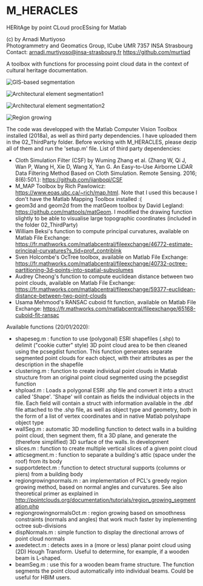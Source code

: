 # M_HERACLES
HERitAge by point CLoud procESsing for Matlab

(c) by Arnadi Murtiyoso                          
Photogrammetry and Geomatics Group, ICube UMR 7357 INSA Strasbourg
Contact: arnadi.murtiyoso@insa-strasbourg.fr
https://github.com/murtiad          

A toolbox with functions for processing point cloud data in the context of cultural heritage documentation. 

![GIS-based segmentation](https://github.com/murtiad/M_HERACLES/blob/master/test/GitHub_images/complextobuildings.JPG)

![Architectural element segmentation1](https://github.com/murtiad/M_HERACLES/blob/master/test/GitHub_images/segmentation_classif.JPG)

![Architectural element segmentation2](https://github.com/murtiad/M_HERACLES/blob/master/test/GitHub_images/gif_classif_structures.gif)

![Region growing](https://github.com/murtiad/M_HERACLES/blob/master/test/GitHub_images/regiongrowing.JPG)

The code was developped with the Matlab Computer Vision Toolbox installed (2018a), as well as third party dependencies. I have uploaded them in the 02_ThirdParty folder. Before working with M_HERACLES, please dezip all of them and run the 'setup.m' file. List of third party dependencies:
- Cloth Simulation Filter (CSF) by Wuming Zhang et al. (Zhang W, Qi J, Wan P, Wang H, Xie D, Wang X, Yan G. An Easy-to-Use Airborne LiDAR Data Filtering Method Based on Cloth Simulation. Remote Sensing. 2016; 8(6):501.): https://github.com/jianboqi/CSF
- M_MAP Toolbox by Rich Pawlowicz: https://www.eoas.ubc.ca/~rich/map.html. Note that I used this because I don't have the Matlab Mapping Toolbox installed :(
- geom3d and geom2d from the matGeom toolbox by David Legland: https://github.com/mattools/matGeom. I modified the drawing function slightly to be able to visualise large topographic coordinates (included in the folder 02_ThirdParty)
- William Beksi's function to compute principal curvatures, available on Matlab File Exchange: https://fr.mathworks.com/matlabcentral/fileexchange/46772-estimate-principal-curvatures?s_tid=prof_contriblnk
- Sven Holcombe's OcTree toolbox, available on Matlab File Exchange: https://fr.mathworks.com/matlabcentral/fileexchange/40732-octree-partitioning-3d-points-into-spatial-subvolumes
- Audrey Cheong's function to compute euclidean distance between two point clouds, available on Matlab File Exchange: https://fr.mathworks.com/matlabcentral/fileexchange/59377-euclidean-distance-between-two-point-clouds
- Usama Mehmood's RANSAC cuboid fit function, available on Matlab File Exchange: https://fr.mathworks.com/matlabcentral/fileexchange/65168-cuboid-fit-ransac

Available functions (20/01/2020):
- shapeseg.m : function to use (polygonal) ESRI shapefiles (.shp) to delimit ("cookie cutter" style) 3D point cloud area to be then cleaned using the pcsegdist function. This function generates separate segmented point clouds for each object, with their attributes as per the description in the shapefile
- clustering.m : function to create individual point clouds in Matlab structure from an original point cloud segmented using the pcsegdist function 
- shpload.m : Loads a polygonal ESRI .shp file and convert it into a struct called 'Shape'. 'Shape' will contain as fields the individual objects in the file. Each field will contain a struct with information available in the .dbf file attached to the .shp file, as well as object type and geometry, both in the form of a list of vertex coordinates and in native Matlab polyshape object type
- wallSeg.m : automatic 3D modelling function to detect walls in a building point cloud, then segment them, fit a 3D plane, and generate the (therefore simplified) 3D surface of the walls. In development
- slices.m : function to create multiple vertical slices of a given point cloud
- atticsegment.m : function to separate a building's attic (space under the roof) from its body
- supportdetect.m : function to detect structural supports (columns or piers) from a building body
- regiongrowingnormals.m : an implementation of PCL's greedy region growing method, based on normal angles and curvatures. See also theoretical primer as explained in http://pointclouds.org/documentation/tutorials/region_growing_segmentation.php
- regiongrowingnormalsOct.m : region growing based on smoothness constraints (normals and angles) that work much faster by implementing octree sub-divisions
- dispNormals.m : simple function to display the directional arrows of point cloud normals
- axedetect.m : detects axes in a (more or less) planar point cloud using (2D) Hough Transform. Useful to determine, for example, if a wooden beam is L-shaped.
- beamSeg.m : use this for a wooden beam frame structure. The function segments the point cloud automatically into individual beams. Could be useful for HBIM users.
